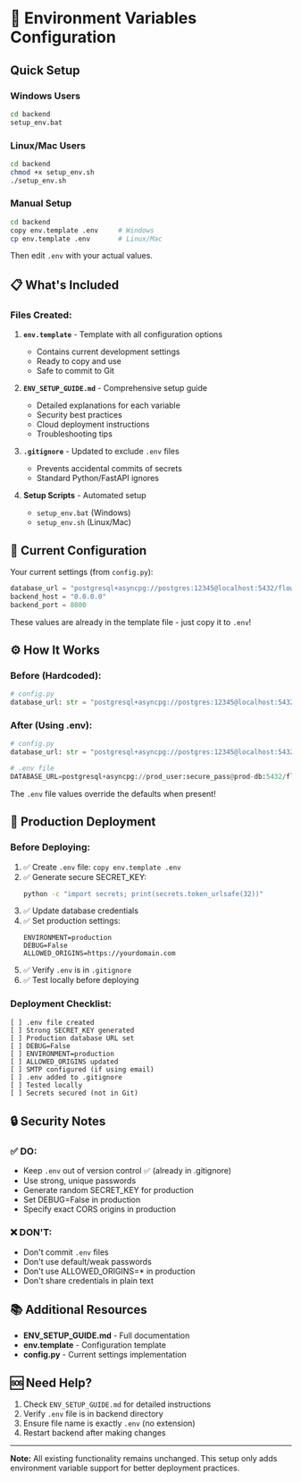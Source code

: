 # 🔐 Environment Variables Configuration

## Quick Setup

### Windows Users
```bash
cd backend
setup_env.bat
```

### Linux/Mac Users
```bash
cd backend
chmod +x setup_env.sh
./setup_env.sh
```

### Manual Setup
```bash
cd backend
copy env.template .env     # Windows
cp env.template .env       # Linux/Mac
```

Then edit `.env` with your actual values.

## 📋 What's Included

### Files Created:

1. **`env.template`** - Template with all configuration options
   - Contains current development settings
   - Ready to copy and use
   - Safe to commit to Git

2. **`ENV_SETUP_GUIDE.md`** - Comprehensive setup guide
   - Detailed explanations for each variable
   - Security best practices
   - Cloud deployment instructions
   - Troubleshooting tips

3. **`.gitignore`** - Updated to exclude `.env` files
   - Prevents accidental commits of secrets
   - Standard Python/FastAPI ignores

4. **Setup Scripts** - Automated setup
   - `setup_env.bat` (Windows)
   - `setup_env.sh` (Linux/Mac)

## 🎯 Current Configuration

Your current settings (from `config.py`):
```python
database_url = "postgresql+asyncpg://postgres:12345@localhost:5432/flow"
backend_host = "0.0.0.0"
backend_port = 8000
```

These values are already in the template file - just copy it to `.env`!

## ⚙️ How It Works

### Before (Hardcoded):
```python
# config.py
database_url: str = "postgresql+asyncpg://postgres:12345@localhost:5432/flow"
```

### After (Using .env):
```python
# config.py
database_url: str = "postgresql+asyncpg://postgres:12345@localhost:5432/flow"  # default fallback

# .env file
DATABASE_URL=postgresql+asyncpg://prod_user:secure_pass@prod-db:5432/flowtrack
```

The `.env` file values override the defaults when present!

## 🚀 Production Deployment

### Before Deploying:

1. ✅ Create `.env` file: `copy env.template .env`
2. ✅ Generate secure SECRET_KEY:
   ```bash
   python -c "import secrets; print(secrets.token_urlsafe(32))"
   ```
3. ✅ Update database credentials
4. ✅ Set production settings:
   ```env
   ENVIRONMENT=production
   DEBUG=False
   ALLOWED_ORIGINS=https://yourdomain.com
   ```
5. ✅ Verify `.env` is in `.gitignore`
6. ✅ Test locally before deploying

### Deployment Checklist:

```
[ ] .env file created
[ ] Strong SECRET_KEY generated
[ ] Production database URL set
[ ] DEBUG=False
[ ] ENVIRONMENT=production
[ ] ALLOWED_ORIGINS updated
[ ] SMTP configured (if using email)
[ ] .env added to .gitignore
[ ] Tested locally
[ ] Secrets secured (not in Git)
```

## 🔒 Security Notes

### ✅ DO:
- Keep `.env` out of version control ✅ (already in .gitignore)
- Use strong, unique passwords
- Generate random SECRET_KEY for production
- Set DEBUG=False in production
- Specify exact CORS origins in production

### ❌ DON'T:
- Don't commit `.env` files
- Don't use default/weak passwords
- Don't use ALLOWED_ORIGINS=* in production
- Don't share credentials in plain text

## 📚 Additional Resources

- **ENV_SETUP_GUIDE.md** - Full documentation
- **env.template** - Configuration template
- **config.py** - Current settings implementation

## 🆘 Need Help?

1. Check `ENV_SETUP_GUIDE.md` for detailed instructions
2. Verify `.env` file is in backend directory
3. Ensure file name is exactly `.env` (no extension)
4. Restart backend after making changes

---

**Note:** All existing functionality remains unchanged. This setup only adds environment variable support for better deployment practices.

